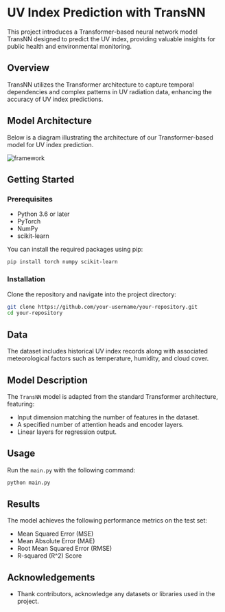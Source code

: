 # UV Index Prediction with TransNN

This project introduces a Transformer-based neural network model TransNN designed to predict the UV index, providing valuable insights for public health and environmental monitoring.

## Overview
TransNN utilizes the Transformer architecture to capture temporal dependencies and complex patterns in UV radiation data, enhancing the accuracy of UV index predictions.

## Model Architecture

Below is a diagram illustrating the architecture of our Transformer-based model for UV index prediction.

![framework](https://github.com/Yepzvv/UVI-Prediction/assets/171041111/0fff390c-6cdc-438c-8f85-0fc751d60ebe)

## Getting Started

### Prerequisites
- Python 3.6 or later
- PyTorch
- NumPy
- scikit-learn

You can install the required packages using pip:
```
pip install torch numpy scikit-learn
```

### Installation
Clone the repository and navigate into the project directory:
```bash
git clone https://github.com/your-username/your-repository.git
cd your-repository
```

## Data
The dataset includes historical UV index records along with associated meteorological factors such as temperature, humidity, and cloud cover.

## Model Description
The `TransNN` model is adapted from the standard Transformer architecture, featuring:
- Input dimension matching the number of features in the dataset.
- A specified number of attention heads and encoder layers.
- Linear layers for regression output.

## Usage
Run the `main.py` with the following command:
```bash
python main.py
```

## Results
The model achieves the following performance metrics on the test set:
- Mean Squared Error (MSE)
- Mean Absolute Error (MAE)
- Root Mean Squared Error (RMSE)
- R-squared (R^2) Score

## Acknowledgements
- Thank contributors, acknowledge any datasets or libraries used in the project.

